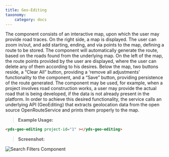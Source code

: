 ```yaml
---
title: Geo-Editing
taxonomy:
    category: docs
---
```


The component consists of an interactive map, upon which the user may provide road traces.
On the right side, a map is displayed. The user can zoom in/out, and add starting, ending,
and via points to the map, defining a route to be stored. The component will automatically
generate the route, based on the roads found from the underlying map. On the left of the map,
the route points provided by the user are displayed, where the user can delete any of them
according to his desires. Below the map, two buttons reside, a “Clear All” button, providing
a ‘remove all adjustments’ functionality to the component, and a “Save” button, providing
persistence of the route generated. The component may be used, for example, when a project
involves road construction works, a user may provide the actual road that is being developed,
if the data is not already present in the platform. In order to achieve this desired functionality,
the service calls an underlying API (GeoEditing) that extracts geolocation data from the
open source OpenRouteService  and prints them properly to the map.

> **Example Usage:**

```html
<yds-geo-editing project-id="1" ></yds-geo-editing>
```

> **Screenshot:**

![Search Filters Component](/user/images/geo_editing.jpg)